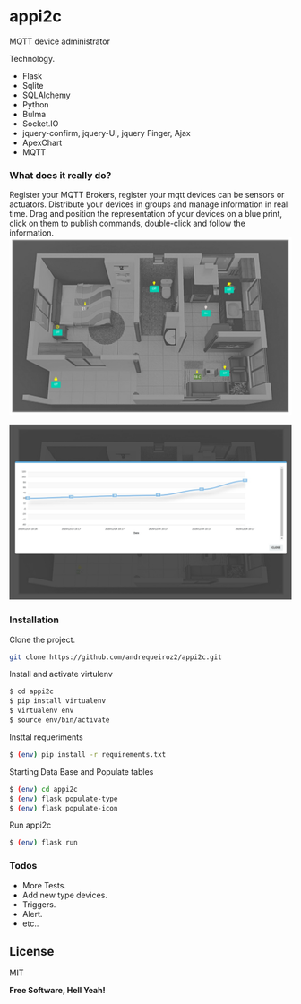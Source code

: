 # appi2c
MQTT device administrator

Technology.
  - Flask
  - Sqlite
  - SQLAlchemy
  - Python
  - Bulma
  - Socket.IO
  - jquery-confirm, jquery-UI, jquery Finger, Ajax
  - ApexChart
  - MQTT

### What does it really do?
Register your MQTT Brokers, register your mqtt devices can be sensors or actuators.
Distribute your devices in groups and manage information in real time.
Drag and position the representation of your devices on a blue print,
click on them to publish commands, double-click and follow the information.
![](img/blue_print.jpg)

![](img/data_sensor.jpg)

### Installation

Clone the project.
```sh
git clone https://github.com/andrequeiroz2/appi2c.git
```
Install and activate virtulenv
```sh
$ cd appi2c
$ pip install virtualenv
$ virtualenv env
$ source env/bin/activate
```
Insttal requeriments
```sh
$ (env) pip install -r requirements.txt 
```
Starting Data Base and Populate tables
```sh
$ (env) cd appi2c
$ (env) flask populate-type
$ (env) flask populate-icon
```
Run appi2c
```sh
$ (env) flask run
```

### Todos

 - More Tests.
 - Add new type devices.
 - Triggers.
 - Alert.
 - etc..

License
----

MIT


**Free Software, Hell Yeah!**
